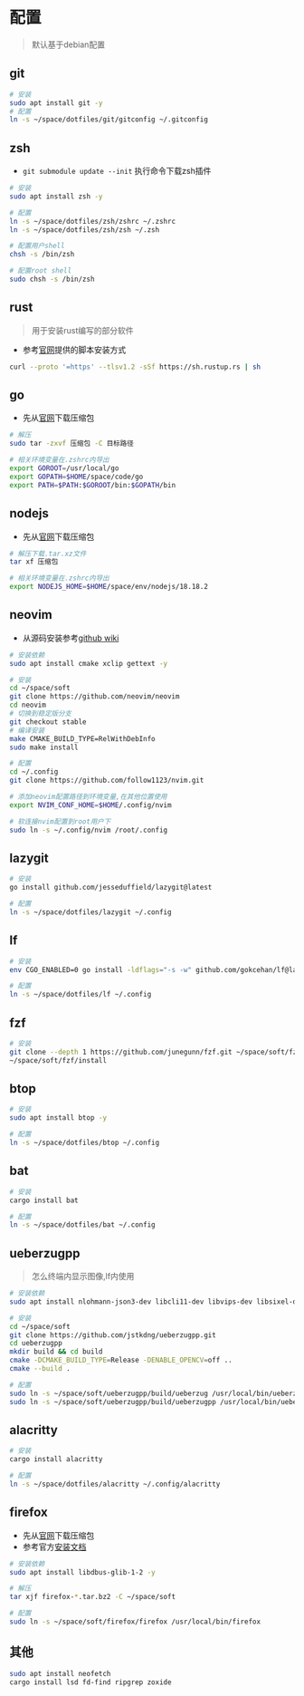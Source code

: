 # 配置

> 默认基于debian配置

## git

```bash
# 安装
sudo apt install git -y
# 配置
ln -s ~/space/dotfiles/git/gitconfig ~/.gitconfig
```
## zsh

* `git submodule update --init` 执行命令下载zsh插件

```bash
# 安装
sudo apt install zsh -y

# 配置
ln -s ~/space/dotfiles/zsh/zshrc ~/.zshrc
ln -s ~/space/dotfiles/zsh/zsh ~/.zsh

# 配置用户shell
chsh -s /bin/zsh

# 配置root shell
sudo chsh -s /bin/zsh
```

## rust

>  用于安装rust编写的部分软件

* 参考[官网](https://www.rust-lang.org/)提供的脚本安装方式
```bash
curl --proto '=https' --tlsv1.2 -sSf https://sh.rustup.rs | sh
```
## go

* 先从[官网](https://go.dev/)下载压缩包

```bash
# 解压
sudo tar -zxvf 压缩包 -C 目标路径

# 相关环境变量在.zshrc内导出
export GOROOT=/usr/local/go
export GOPATH=$HOME/space/code/go
export PATH=$PATH:$GOROOT/bin:$GOPATH/bin
```

## nodejs

* 先从[官网](https://nodejs.org)下载压缩包
```bash
# 解压下载.tar.xz文件
tar xf 压缩包

# 相关环境变量在.zshrc内导出
export NODEJS_HOME=$HOME/space/env/nodejs/18.18.2
```

## neovim

* 从源码安装参考[github wiki](https://github.com/neovim/neovim/wiki/Building-Neovim)

```bash
# 安装依赖
sudo apt install cmake xclip gettext -y

# 安装
cd ~/space/soft
git clone https://github.com/neovim/neovim
cd neovim
# 切换到稳定版分支
git checkout stable
# 编译安装
make CMAKE_BUILD_TYPE=RelWithDebInfo
sudo make install

# 配置
cd ~/.config
git clone https://github.com/follow1123/nvim.git

# 添加neovim配置路径到环境变量,在其他位置使用
export NVIM_CONF_HOME=$HOME/.config/nvim

# 软连接nvim配置到root用户下
sudo ln -s ~/.config/nvim /root/.config
```
## lazygit

```bash
# 安装
go install github.com/jesseduffield/lazygit@latest

# 配置
ln -s ~/space/dotfiles/lazygit ~/.config
```

## lf

```bash
# 安装
env CGO_ENABLED=0 go install -ldflags="-s -w" github.com/gokcehan/lf@latest

# 配置
ln -s ~/space/dotfiles/lf ~/.config
```

## fzf

```bash
# 安装
git clone --depth 1 https://github.com/junegunn/fzf.git ~/space/soft/fzf
~/space/soft/fzf/install
```

## btop

```bash
# 安装
sudo apt install btop -y

# 配置
ln -s ~/space/dotfiles/btop ~/.config
```
## bat 


```bash
# 安装
cargo install bat

# 配置
ln -s ~/space/dotfiles/bat ~/.config
```

## ueberzugpp

> 怎么终端内显示图像,lf内使用

```bash
# 安装依赖
sudo apt install nlohmann-json3-dev libcli11-dev libvips-dev libsixel-dev chafa openssl libtbb-dev libspdlog-dev libfmt-dev libxcb-res0-dev -y

# 安装
cd ~/space/soft
git clone https://github.com/jstkdng/ueberzugpp.git
cd ueberzugpp 
mkdir build && cd build
cmake -DCMAKE_BUILD_TYPE=Release -DENABLE_OPENCV=off ..
cmake --build .

# 配置
sudo ln -s ~/space/soft/ueberzugpp/build/ueberzug /usr/local/bin/ueberzug
sudo ln -s ~/space/soft/ueberzugpp/build/ueberzugpp /usr/local/bin/ueberzugpp
```
## alacritty

```bash
# 安装
cargo install alacritty

# 配置
ln -s ~/space/dotfiles/alacritty ~/.config/alacritty
```

## firefox

* 先从[官网](https://www.mozilla.org/zh-CN/firefox/new/)下载压缩包
* 参考官方[安装文档](https://support.mozilla.org/zh-CN/kb/linux-firefox)

```bash
# 安装依赖
sudo apt install libdbus-glib-1-2 -y

# 解压
tar xjf firefox-*.tar.bz2 -C ~/space/soft

# 配置
sudo ln -s ~/space/soft/firefox/firefox /usr/local/bin/firefox
```
## 其他

```bash
sudo apt install neofetch
cargo install lsd fd-find ripgrep zoxide
```
